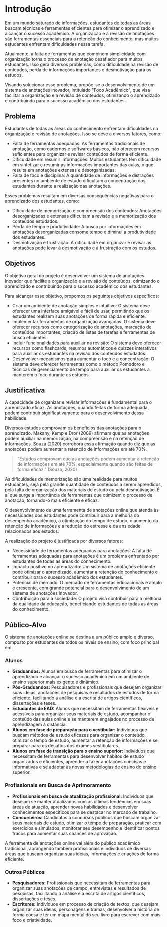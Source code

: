 # Introdução

Em um mundo saturado de informações, estudantes de todas as áreas buscam técnicas e ferramentas eficientes para otimizar o aprendizado e alcançar o sucesso acadêmico. A organização e a revisão de anotações são ferramentas essenciais para a retenção do conhecimento, mas muitos estudantes enfrentam dificuldades nessa tarefa.

Atualmente, a falta de ferramentas que combinem simplicidade com organização torna o processo de anotação desafiador para muitos estudantes. Isso gera diversos problemas, como dificuldade na revisão de conteúdos, perda de informações importantes e desmotivação para os estudos.

Visando solucionar esse problema, propõe-se o desenvolvimento de um sistema de anotações inovador, intitulado "Foco Acadêmico", que visa facilitar a organização e a revisão de conteúdos, otimizando o aprendizado e contribuindo para o sucesso acadêmico dos estudantes.

## Problema
Estudantes de todas as áreas do conhecimento enfrentam dificuldades na organização e revisão de anotações. Isso se deve a diversos fatores, como:
- Falta de ferramentas adequadas: As ferramentas tradicionais de anotação, como cadernos e softwares básicos, não oferecem recursos suficientes para organizar e revisar conteúdos de forma eficiente.
- Dificuldade em resumir informações: Muitos estudantes têm dificuldade em sintetizar e resumir as informações importantes das aulas, o que resulta em anotações extensas e desorganizadas.
- Falta de foco e disciplina: A quantidade de informações e distrações presentes no ambiente de estudo dificultam a concentração dos estudantes durante a realização das anotações.

Esses problemas resultam em diversas consequências negativas para o aprendizado dos estudantes, como:
- Dificuldade de memorização e compreensão dos conteúdos: Anotações desorganizadas e extensas dificultam a revisão e a memorização dos conteúdos estudados.
- Perda de tempo e produtividade: A busca por informações em anotações desorganizadas consome tempo e diminui a produtividade dos estudantes.
- Desmotivação e frustração: A dificuldade em organizar e revisar as anotações pode levar à desmotivação e à frustração com os estudos.

## Objetivos

O objetivo geral do projeto é desenvolver um sistema de anotações inovador que facilite a organização e a revisão de conteúdos, otimizando o aprendizado e contribuindo para o sucesso acadêmico dos estudantes.

Para alcançar esse objetivo, propomos os seguintes objetivos específicos:
- Criar um ambiente de anotação simples e intuitivo: O sistema deve oferecer uma interface amigável e fácil de usar, permitindo que os estudantes realizem suas anotações de forma rápida e eficiente.
- Implementar ferramentas de organização avançadas: O sistema deve oferecer recursos como categorização de anotações, marcação de conteúdos importantes, criação de listas de tarefas e ferramentas de busca eficientes.
- Incluir funcionalidades para auxiliar na revisão: O sistema deve oferecer recursos como flashcards, resumos automáticos e quizzes interativos para auxiliar os estudantes na revisão dos conteúdos estudados.
- Desenvolver mecanismos para aumentar o foco e a concentração: O sistema deve oferecer ferramentas como o método Pomodoro e técnicas de gerenciamento de tempo para auxiliar os estudantes a manterem o foco durante os estudos.

## Justificativa

A capacidade de organizar e revisar informações é fundamental para o aprendizado eficaz. As anotações, quando feitas de forma adequada, podem contribuir significativamente para o desenvolvimento dessa habilidade.

Diversos estudos comprovam os benefícios das anotações para o aprendizado. Makany, Kemp e Dror (2009) afirmam que as anotações podem auxiliar na memorização, na compreensão e na retenção de informações. Souza (2020) corrobora essa afirmação quando diz que as anotações podem aumentar a retenção de informações em até 70%.

> “Estudos comprovam que as anotações podem aumentar a retenção de informações em até 70%, especialmente quando são feitas de forma eficaz.” (Souza, 2020)

As dificuldades de memorização são uma realidade para muitos estudantes, seja pela grande quantidade de conteúdos a serem aprendidos, pela falta de organização dos materiais de estudo ou pela desmotivação. É aí que surge a importância de ferramentas que otimizem o processo de anotação, tornando-o mais eficiente e eficaz.

O desenvolvimento de uma ferramenta de anotações online que atenda às necessidades dos estudantes pode contribuir para a melhoria do desempenho acadêmico, a otimização do tempo de estudo, o aumento da retenção de informações e a redução do estresse e da ansiedade relacionados aos estudos.

A realização do projeto é justificada por diversos fatores:
- Necessidade de ferramentas adequadas para anotações: A falta de ferramentas adequadas para anotações é um problema enfrentado por estudantes de todas as áreas do conhecimento.
- Impacto positivo no aprendizado: Um sistema de anotações eficiente pode otimizar o aprendizado, aumentar a retenção do conhecimento e contribuir para o sucesso acadêmico dos estudantes.
- Potencial de mercado: O mercado de ferramentas educacionais é amplo e crescente, com grande potencial para o desenvolvimento de um sistema de anotações inovador.
- Contribuição para a sociedade: O projeto visa contribuir para a melhoria da qualidade da educação, beneficiando estudantes de todas as áreas do conhecimento.

## Público-Alvo

O sistema de anotações online se destina a um público amplo e diverso, composto por estudantes de todos os níveis de ensino, com foco principal em:

### Alunos

- **Graduandos:** Alunos em busca de ferramentas para otimizar o aprendizado e alcançar o sucesso acadêmico em um ambiente de ensino superior mais exigente e dinâmico.
- **Pós-Graduandos:** Pesquisadores e profissionais que desejam organizar suas ideias, anotações de pesquisas e resultados de estudos de forma eficiente, facilitando a análise e a escrita de artigos científicos, dissertações e teses.
- **Estudantes de EAD:** Alunos que necessitam de ferramentas flexíveis e acessíveis para organizar seus materiais de estudo, acompanhar o conteúdo das aulas online e se manterem engajados no processo de aprendizagem à distância.
- **Alunos em fase de preparação para o vestibular:** Indivíduos que buscam métodos de estudo eficazes para organizar o conteúdo, otimizar o tempo de estudo, aumentar a retenção de informações e se preparar para os desafios dos exames vestibulares.
- **Alunos em fase de transição para o ensino superior:** Indivíduos que necessitam de ferramentas para desenvolver hábitos de estudo organizados e eficientes, aprender a fazer anotações concisas e informativas e se adaptar às novas metodologias de ensino do ensino superior.

### Profissionais em Busca de Aprimoramento

- **Profissionais em busca de atualização profissional:** Indivíduos que desejam se manter atualizados com as últimas tendências em suas áreas de atuação, aprender novas habilidades e desenvolver conhecimentos específicos para se destacar no mercado de trabalho.
- **Concurseiros:** Candidatos a concursos públicos que buscam organizar seus materiais de estudo, otimizar o tempo de preparação, praticar com exercícios e simulados, monitorar seu desempenho e identificar pontos fracos para aumentar suas chances de aprovação.

A ferramenta de anotações online vai além do público acadêmico tradicional, abrangendo também profissionais e indivíduos de diversas áreas que buscam organizar suas ideias, informações e criações de forma eficiente.

### Outros Públicos

- **Pesquisadores:** Profissionais que necessitam de ferramentas para organizar suas anotações de campo, entrevistas e resultados de pesquisas, facilitando a análise e a escrita de artigos científicos, dissertações e teses.
- **Escritores:** Indivíduos em processo de criação de textos, que desejam organizar suas ideias, personagens e tramas, desenvolver a história de forma coesa e ter um mapa mental do seu livro para escrever com mais foco e criatividade.

